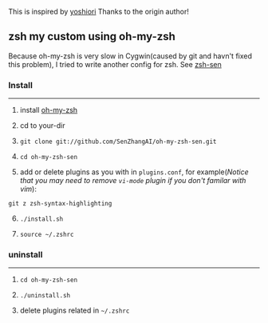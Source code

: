 This is inspired by [yoshiori](https://github.com/yoshiori/oh-my-zsh-yoshiori)
Thanks to the origin author!

## zsh my custom using oh-my-zsh

Because oh-my-zsh is very slow in Cygwin(caused by git and havn't fixed this problem),
I tried to write another config for zsh.  See [zsh-sen](https://github.com/SenZhangAI/zsh-sen)

### Install
----------------

1. install [oh-my-zsh](https://github.com/robbyrussell/oh-my-zsh)

2. cd to your-dir

3. `git clone git://github.com/SenZhangAI/oh-my-zsh-sen.git`

4. `cd oh-my-zsh-sen`

5. add or delete plugins as you with in `plugins.conf`, for example(*Notice that you may need to remove `vi-mode` plugin if you don't familar with vim*):

```
git z zsh-syntax-highlighting
```

6. `./install.sh`

7. `source ~/.zshrc`

### uninstall
----------------
1. `cd oh-my-zsh-sen`

2. `./uninstall.sh`

3. delete plugins related in `~/.zshrc`
